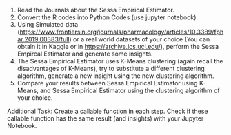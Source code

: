 1. Read the Journals about the Sessa Empirical Estimator.
2. Convert the R codes into Python Codes (use jupyter notebook).
3. Using Simulated data (https://www.frontiersin.org/journals/pharmacology/articles/10.3389/fphar.2019.00383/full) or a real world datasets of your choice (You can obtain it in Kaggle or in https://archive.ics.uci.edu/), perform the Sessa Empircal Estimator and generate some insights.
4. The Sessa Empirical Estimator uses K-Means clustering (again recall the disadvantages of K-Means), try to substitute a different clustering algorithm, generate a new insight using the new clustering algorithm.
5. Compare your results between Sessa Empirical Estimator using K-Means, and Sessa Empirical Estimator using the clustering algorithm of your choice.

Additional Task: Create a callable function in each step. Check if these callable function has the same result (and insights) with your Jupyter Notebook.

